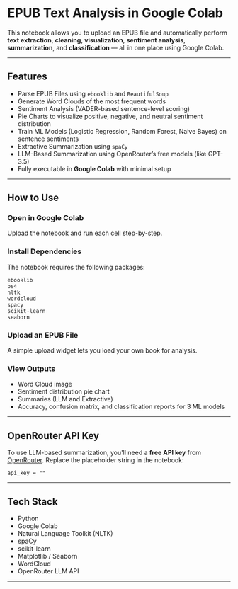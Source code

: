# EPUB Text Analysis in Google Colab

This notebook allows you to upload an EPUB file and automatically perform **text extraction**, **cleaning**, **visualization**, **sentiment analysis**, **summarization**, and **classification** — all in one place using Google Colab.

---

## Features

- Parse EPUB Files using `ebooklib` and `BeautifulSoup`  
- Generate Word Clouds of the most frequent words  
- Sentiment Analysis (VADER-based sentence-level scoring)  
- Pie Charts to visualize positive, negative, and neutral sentiment distribution  
- Train ML Models (Logistic Regression, Random Forest, Naive Bayes) on sentence sentiments  
- Extractive Summarization using `spaCy`  
- LLM-Based Summarization using OpenRouter’s free models (like GPT-3.5)  
- Fully executable in **Google Colab** with minimal setup  

---

## How to Use

### Open in Google Colab  
Upload the notebook and run each cell step-by-step.

### Install Dependencies  
The notebook requires the following packages:

```
ebooklib
bs4
nltk
wordcloud
spacy
scikit-learn
seaborn
````

### Upload an EPUB File

A simple upload widget lets you load your own book for analysis.

### View Outputs

* Word Cloud image
* Sentiment distribution pie chart
* Summaries (LLM and Extractive)
* Accuracy, confusion matrix, and classification reports for 3 ML models

---

## OpenRouter API Key

To use LLM-based summarization, you'll need a **free API key** from [OpenRouter](https://openrouter.ai/).
Replace the placeholder string in the notebook:

```
api_key = ""
```

---

## Tech Stack

* Python
* Google Colab
* Natural Language Toolkit (NLTK)
* spaCy
* scikit-learn
* Matplotlib / Seaborn
* WordCloud
* OpenRouter LLM API

---
